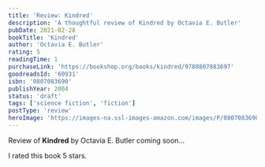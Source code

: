 ```yaml
---
title: 'Review: Kindred'
description: 'A thoughtful review of Kindred by Octavia E. Butler'
pubDate: 2021-02-28
bookTitle: 'Kindred'
author: 'Octavia E. Butler'
rating: 5
readingTime: 1
purchaseLink: 'https://bookshop.org/books/kindred/9780807083697'
goodreadsId: '60931'
isbn: '0807083690'
publishYear: 2004
status: 'draft'
tags: ['science fiction', 'fiction']
postType: 'review'
heroImage: 'https://images-na.ssl-images-amazon.com/images/P/0807083690.01.L.jpg'
---
```


Review of **Kindred** by Octavia E. Butler coming soon...

I rated this book 5 stars.
